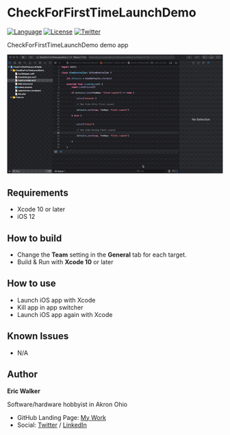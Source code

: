 # CheckForFirstTimeLaunchDemo

[![Language](http://img.shields.io/badge/language-swift-brightgreen.svg?style=flat)](https://developer.apple.com/swift)
[![License](http://img.shields.io/badge/license-MIT-lightgrey.svg?style=flat)](http://mit-license.org)
[![Twitter](https://img.shields.io/badge/twitter-ewalk40-blue.svg)](https://twitter.com/ewalk40)

CheckForFirstTimeLaunchDemo demo app

![demo](demo.gif)

## Requirements

- Xcode 10 or later
- iOS 12


## How to build

- Change the **Team** setting in the **General** tab for each target.
- Build & Run with **Xcode 10** or later

## How to use

- Launch iOS app with Xcode
- Kill app in app switcher
- Launch iOS app again with Xcode

## Known Issues

- N/A

## Author

**Eric Walker**

Software/hardware hobbyist in Akron Ohio

- GitHub Landing Page:  [My Work](https://ewalk40.github.io/)
- Social: [Twitter](https://twitter.com/ewalk40) / [LinkedIn](https://www.linkedin.com/in/eric-walker-003364117)
